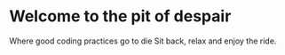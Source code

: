 # Welcome to the pit of despair
Where good coding practices go to die
Sit back, relax and enjoy the ride. 
